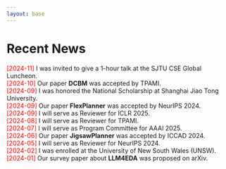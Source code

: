 ```yaml
---
layout: base 
---
```


# Recent News

<span style="color: red;">[2024-11]</span>    I was invited to give a 1-hour talk at the SJTU CSE Global Luncheon.  
<span style="color: red;">[2024-10]</span>    Our paper **DCBM** was accepted by TPAMI.  
<span style="color: red;">[2024-09]</span>    I was honored the National Scholarship at Shanghai Jiao Tong University.  
<span style="color: red;">[2024-09]</span>    Our paper **FlexPlanner** was accepted by NeurIPS 2024.  
<span style="color: red;">[2024-09]</span>    I will serve as Reviewer for ICLR 2025.  
<span style="color: red;">[2024-08]</span>    I will serve as Reviewer for TPAMI.  
<span style="color: red;">[2024-07]</span>    I will serve as Program Committee for AAAI 2025.  
<span style="color: red;">[2024-06]</span>    Our paper **JigsawPlanner** was accepted by ICCAD 2024.  
<span style="color: red;">[2024-05]</span>    I will serve as Reviewer for NeurIPS 2024.  
<span style="color: red;">[2024-02]</span>    I was enrolled at the University of New South Wales (UNSW).  
<span style="color: red;">[2024-01]</span>    Our survey paper about **LLM4EDA** was proposed on arXiv.  